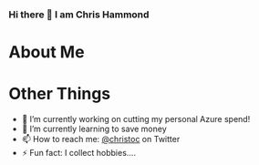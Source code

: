 ### Hi there 👋 I am Chris Hammond

# About Me

# Other Things
- 🔭 I’m currently working on cutting my personal Azure spend! 
- 🌱 I’m currently learning to save money
- 📫 How to reach me: [@christoc](https://twitter.com/christoc) on Twitter
- ⚡ Fun fact: I collect hobbies.... 
